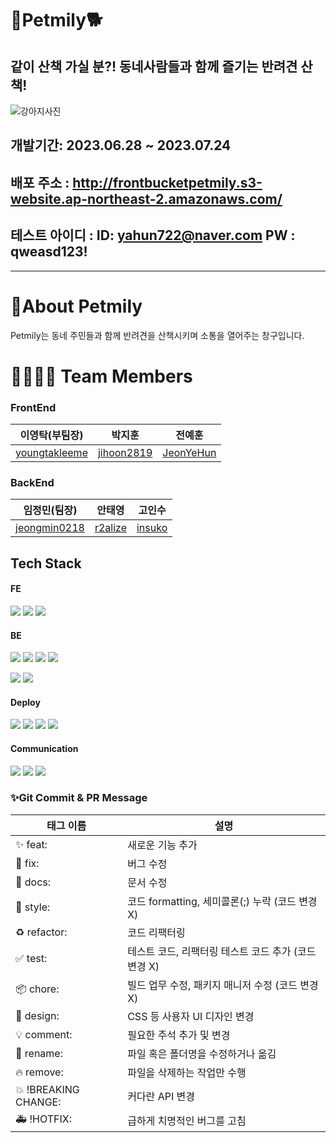 #  🦴Petmily🐕

## 같이 산책 가실 분?! 동네사람들과 함께 즐기는 반려견 산책!
![강아지사진](https://cdn.imweb.me/upload/S201807025b39d1981b0b0/5cac274d00b12.jpg)

## 개발기간: 2023.06.28 ~ 2023.07.24
## 배포 주소 : http://frontbucketpetmily.s3-website.ap-northeast-2.amazonaws.com/
## 테스트 아이디 : ID: yahun722@naver.com PW : qweasd123!
----------------------------------------------------------------------------------------
# 🐩About Petmily
  Petmily는 동네 주민들과 함께 반려견을 산책시키며 소통을 열어주는 창구입니다.
# 👨‍👩‍👧‍👦 Team Members

### FrontEnd

| 이영탁(부팀장) | 박지훈  | 전예훈 |
|--------------|----------|----------|
|[youngtakleeme](https://github.com/youngtakleeme)|[jihoon2819](https://github.com/jihoon2819)|[JeonYeHun](https://github.com/JeonYeHun)|

### BackEnd

|  임정민(팀장) | 안태영 | 고인수 |
|--------------|----------|----------|
|[jeongmin0218](https://github.com/jeongmin0218)|[r2alize](https://github.com/r2alize)|[insuko](https://github.com/insuko)|

## Tech Stack

#### FE

<img src="https://img.shields.io/badge/javascript-F7DF1E?style=flat-square&logo=javascript&logoColor=white"/> <img src="https://img.shields.io/badge/react-61DAFB?style=flat-square&logo=react&logoColor=white"/> <img src="https://img.shields.io/badge/axios-5A29E4?style=flat-square&logo=axios&logoColor=white"/> 


#### BE

<img src="https://img.shields.io/badge/java-3766AB?style=flat-square&logo=java&logoColor=white"/> <img src="https://img.shields.io/badge/Spring-6DB33F?style=flat-square&logo=Spring&logoColor=white"/> <img src="https://img.shields.io/badge/springboot-6DB33F?style=flat-square&logo=springboot&logoColor=white"/> <img src="https://img.shields.io/badge/springsecurity-6DB33F?style=flat-square&logo=springsecurity&logoColor=white"/> 

<img src="https://img.shields.io/badge/redis-DC382D?style=flat-square&logo=redis&logoColor=white"/> <img src="https://img.shields.io/badge/mysql-4479A1?style=flat-square&logo=mysql&logoColor=white"/> 


#### Deploy

<img src="https://img.shields.io/badge/amazonaws-232F3E?style=flat-square&logo=amazonaws&logoColor=white"/> <img src="https://img.shields.io/badge/amazons3-569A31?style=flat-square&logo=amazons3&logoColor=white"/> <img src="https://img.shields.io/badge/amazonec2-FF9900?style=flat-square&logo=amazonec2&logoColor=white"/> <img src="https://img.shields.io/badge/amazonrds-527FFF?style=flat-square&logo=amazonrds&logoColor=white"/>


#### Communication

<img src="https://img.shields.io/badge/notion-000000?style=flat-square&logo=notion&logoColor=white"/> <img src="https://img.shields.io/badge/discord-5865F2?style=flat-square&logo=discord&logoColor=white"/> <img src="https://img.shields.io/badge/zoom-2D8CFF?style=flat-square&logo=zoom&logoColor=white"/>


### ✨Git Commit & PR Message
|    태그 이름    |                설명               |
|-----------------|-----------------------------------|
| ✨ feat:        | 새로운 기능 추가                   |
|🐛 fix:           | 버그 수정                          |
|📝 docs:| 문서 수정|
|💄 style:| 코드 formatting, 세미콜론(;) 누락 (코드 변경 X)|
|♻ refactor:| 코드 리팩터링|
|✅ test:| 테스트 코드, 리팩터링 테스트 코드 추가 (코드 변경 X)|
|📦 chore:| 빌드 업무 수정, 패키지 매니저 수정 (코드 변경 X)|
|🎨 design:| CSS 등 사용자 UI 디자인 변경             |
|💡 comment:| 필요한 주석 추가 및 변경|
|🚚 rename:| 파일 혹은 폴더명을 수정하거나 옮김| 
|🔥 remove:| 파일을 삭제하는 작업만 수행| 
|💥 !BREAKING CHANGE:| 커다란 API 변경| 
|🚑 !HOTFIX:| 급하게 치명적인 버그를 고침|

